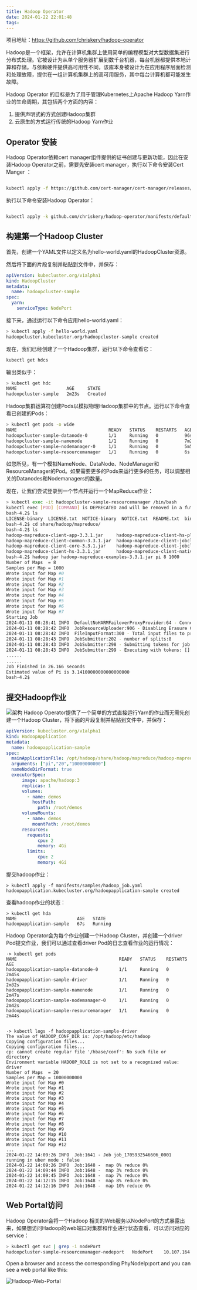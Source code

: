 ```yaml
---
title: Hadoop Operator
date: 2024-01-22 22:01:48
tags:
---
```

项目地址：https://github.com/chriskery/hadoop-operator

Hadoop是一个框架，允许在计算机集群上使用简单的编程模型对大型数据集进行分布式处理。它被设计为从单个服务器扩展到数千台机器，每台机器都提供本地计算和存储。与依赖硬件提供高可用性不同，该库本身被设计为在应用程序层面检测和处理故障，提供在一组计算机集群上的高可用服务，其中每台计算机都可能发生故障。


Hadoop Operator 的目标是为了用于管理Kubernetes上Apache Hadoop Yarn作业的生命周期，其包括两个方面的内容：
1. 提供声明式的方式创建Hadoop集群
2. 云原生的方式运行传统的Hadoop Yarn作业


## Operator 安装
Hadoop Operator依赖cert manager组件提供的证书创建与更新功能，因此在安装Hadoop Operator之前，需要先安装cert manager，执行以下命令安装Cert Manger ：

```bash

kubectl apply -f https://github.com/cert-manager/cert-manager/releases/download/v1.13.3/cert-manager.yaml

```

执行以下命令安装Hadoop  Operator：
```bash

kubectl apply -k github.com/chriskery/hadoop-operator/manifests/default

```

## 构建第一个Hadoop Cluster

首先，创建一个YAML文件以定义名为hello-world.yaml的HadoopCluster资源。

然后将下面的片段复制并粘贴到文件中，并保存：


```yaml
apiVersion: kubecluster.org/v1alpha1
kind: HadoopCluster
metadata:
  name: hadoopcluster-sample
spec:
  yarn:
    serviceType: NodePort
```

接下来，通过运行以下命令应用hello-world.yaml：
```bash
> kubectl apply -f hello-world.yaml                                                                                   
hadoopcluster.kubecluster.org/hadoopcluster-sample created
```

现在，我们已经创建了一个Hadoop集群，运行以下命令查看它：
```bash
kubectl get hdcs
```

输出类似于：
```bash
> kubectl get hdc                                             
NAME                   AGE     STATE
hadoopcluster-sample   2m23s   Created
```

Hadoop集群运算符创建Pods以模拟物理Hadoop集群中的节点。运行以下命令查看已创建的Pods：
```bash
> kubectl get pods -o wide
NAME                                   READY   STATUS    RESTARTS   AGE     IP               NODE   NOMINATED NODE   READINESS GATES
hadoopcluster-sample-datanode-0        1/1     Running   0          96s     10.244.0.100     k8s    <none>           <none>
hadoopcluster-sample-namenode          1/1     Running   0          7m25s   10.244.0.96      k8s    <none>           <none>
hadoopcluster-sample-nodemanager-0     1/1     Running   0          5m55s   10.244.0.99      k8s    <none>           <none>
hadoopcluster-sample-resourcemanager   1/1     Running   0          6s      10.244.0.101     k8s    <none>           <none>
```

如您所见，有一个模拟NameNode、DataNode、NodeManager和ResourceManager的Pod。如果需要更多的Pods来运行更多的任务，可以调整相关的Datanodes和Nodemanagers的数量。

现在，让我们尝试登录到一个节点并运行一个MapReduce作业：

```bash
> kubectl exec -it hadoopcluster-sample-resourcemanager /bin/bash
kubectl exec [POD] [COMMAND] is DEPRECATED and will be removed in a future version. Use kubectl exec [POD] -- [COMMAND] instead.
bash-4.2$ ls
LICENSE-binary  LICENSE.txt  NOTICE-binary  NOTICE.txt  README.txt  bin  etc  include  lib  libexec  licenses-binary  sbin  share
bash-4.2$ cd share/hadoop/mapreduce/
bash-4.2$ ls         
hadoop-mapreduce-client-app-3.3.1.jar     hadoop-mapreduce-client-hs-plugins-3.3.1.jar       hadoop-mapreduce-client-shuffle-3.3.1.jar   lib-examples
hadoop-mapreduce-client-common-3.3.1.jar  hadoop-mapreduce-client-jobclient-3.3.1-tests.jar  hadoop-mapreduce-client-uploader-3.3.1.jar  sources
hadoop-mapreduce-client-core-3.3.1.jar    hadoop-mapreduce-client-jobclient-3.3.1.jar        hadoop-mapreduce-examples-3.3.1.jar
hadoop-mapreduce-client-hs-3.3.1.jar      hadoop-mapreduce-client-nativetask-3.3.1.jar       jdiff
bash-4.2$ hadoop jar hadoop-mapreduce-examples-3.3.1.jar pi 8 1000
Number of Maps  = 8
Samples per Map = 1000
Wrote input for Map #0
Wrote input for Map #1
Wrote input for Map #2
Wrote input for Map #3
Wrote input for Map #4
Wrote input for Map #5
Wrote input for Map #6
Wrote input for Map #7
Starting Job
2024-01-11 08:28:41 INFO  DefaultNoHARMFailoverProxyProvider:64 - Connecting to ResourceManager at hadoopcluster-sample-resourcemanager/10.244.0.101:8032
2024-01-11 08:28:42 INFO  JobResourceUploader:906 - Disabling Erasure Coding for path: /tmp/hadoop-yarn/staging/hadoop/.staging/job_1704961336749_0001
2024-01-11 08:28:42 INFO  FileInputFormat:300 - Total input files to process : 8
2024-01-11 08:28:43 INFO  JobSubmitter:202 - number of splits:8
2024-01-11 08:28:43 INFO  JobSubmitter:298 - Submitting tokens for job: job_1704961336749_0001
2024-01-11 08:28:43 INFO  JobSubmitter:299 - Executing with tokens: []
......
......
Job Finished in 26.166 seconds
Estimated value of Pi is 3.14100000000000000000
bash-4.2$ 
```

## 提交Hadoop作业
![架构](https://github.com/chriskery/hadoop-operator/blob/master/docs/images/architecture.png?raw=true)
Hadoop Operator提供了一个简单的方式直接运行Yarn的作业而无需先创建一个Hadoop Cluster，将下面的片段复制并粘贴到文件中，并保存：
```yaml
apiVersion: kubecluster.org/v1alpha1
kind: HadoopApplication
metadata:
  name: hadoopapplication-sample
spec:
  mainApplicationFile: /opt/hadoop/share/hadoop/mapreduce/hadoop-mapreduce-examples-3.3.1.jar
  arguments: ["pi","20","10000000000"]
  nameNodeDirFormat: true
  executorSpec:
      image: apache/hadoop:3
      replicas: 1
      volumes:
        - name: demos
          hostPath:
            path: /root/demos
      volumeMounts:
        - name: demos
          mountPath: /root/demos
      resources:
        requests:
            cpu: 2
            memory: 4Gi
        limits:
            cpu: 2
            memory: 4Gi
```

提交hadoop作业：
```shell
> kubectl apply -f manifests/samples/hadoop_job.yaml               
hadoopapplication.kubecluster.org/hadoopapplication-sample created
```

查看hadoop作业的状态：
```shell
> kubectl get hda
NAME                       AGE   STATE
hadoopapplication-sample   67s   Running
```

Hadoop Operator会为每个作业创建一个Hadoop Cluster，并创建一个driver Pod提交作业，我们可以通过查看driver Pod的日志查看作业的运行情况：
```shell
·> kubectl get pods                                        
NAME                                       READY   STATUS    RESTARTS   AGE
hadoopapplication-sample-datanode-0        1/1     Running   0          2m45s
hadoopapplication-sample-driver            1/1     Running   0          2m32s
hadoopapplication-sample-namenode          1/1     Running   0          2m47s
hadoopapplication-sample-nodemanager-0     1/1     Running   0          2m42s
hadoopapplication-sample-resourcemanager   1/1     Running   0          2m44s


·> kubectl logs -f hadoopapplication-sample-driver                          
The value of HADOOP_CONF_DIR is: /opt/hadoop/etc/hadoop
Copying configuration files...
Copying configuration files...
cp: cannot create regular file '/hbase/conf': No such file or directory
Environment variable HADOOP_ROLE is not set to a recognized value: driver
Number of Maps  = 20
Samples per Map = 10000000000
Wrote input for Map #0
Wrote input for Map #1
Wrote input for Map #2
Wrote input for Map #3
Wrote input for Map #4
Wrote input for Map #5
Wrote input for Map #6
Wrote input for Map #7
Wrote input for Map #8
Wrote input for Map #9
Wrote input for Map #10
Wrote input for Map #11
Wrote input for Map #12
...
2024-01-22 14:09:26 INFO  Job:1641 - Job job_1705932546606_0001 running in uber mode : false
2024-01-22 14:09:26 INFO  Job:1648 -  map 0% reduce 0%
2024-01-22 14:09:44 INFO  Job:1648 -  map 3% reduce 0%
2024-01-22 14:09:45 INFO  Job:1648 -  map 7% reduce 0%
2024-01-22 14:12:15 INFO  Job:1648 -  map 8% reduce 0%
2024-01-22 14:12:16 INFO  Job:1648 -  map 10% reduce 0%
```


## Web Portal访问
Hadoop Operator会将一个Hadoop 相关的Web服务以NodePort的方式暴露出来，如果想访问Hadoop的web端口对集群和作业进行状态查看，可以访问对应的service：

```bash
> kubectl get svc | grep -i nodePort
hadoopcluster-sample-resourcemanager-nodeport   NodePort    10.107.164.217   <none>        8088:31505/TCP                        18m
```

Open a browser and access the corresponding PhyNodeIp:port and you can see a web portal like this:

![Hadoop-Web-Portal](https://github.com/chriskery/hadoop-cluster-operator/blob/master/docs/images/hadoop-web.png?raw=true)
